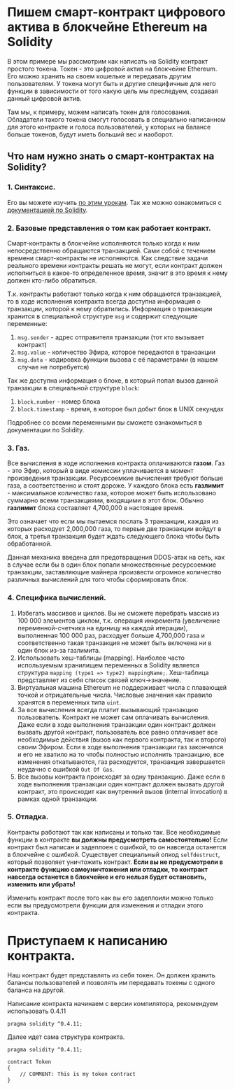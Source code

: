 # Пишем смарт-контракт цифрового актива в блокчейне Ethereum на Solidity

  В этом примере мы рассмотрим как написать на Solidity контракт простого токена. Токен - это цифровой актив на блокчейне Ethereum. Его можно хранить на своем кошельке и передавать другим пользователям. У токена могут быть и другие специфичные для него функции в зависимости от того какую цель мы преследуем, создавая данный цифровой актив.

  Там мы, к примеру, можем написать токен для голосования. Обладатели такого токена смогут голосовать в специально написанном для этого контракте и голоса пользователей, у которых на балансе больше токенов, будут иметь больший вес и наоборот.

## Что нам нужно знать о смарт-контрактах на Solidity?

### 1. Синтаксис.
  Его вы можете изучить [по этим урокам](https://ethereumbuilders.gitbooks.io/guide/content/en/solidity_tutorials.html). Так же можно ознакомиться с [документацией по Solidity](http://solidity.readthedocs.io/en/develop/solidity-by-example.html).

### 2. Базовые представления о том как работает контракт.
  Смарт-контракты в блокчейне исполняются только когда к ним непосредственно обращаются транзакцией. Сами собой с течением времени смарт-контракты не исполняются. Как следствие задачи реального времени контракты решать не могут, если контракт должен исполниться в какое-то определенное время, значит в это время к нему должен кто-либо обратиться.

  Т.к. контракты работают только когда к ним обращаются транзакцией, то в ходе исполнения контракта всегда доступна информация о транзакции, которой к нему обратились.
  Информация о транзакции хранится в специальной структуре `msg` и содержит следующие переменные:

1. `msg.sender` - адрес отправителя транзакции (тот кто вызывает контракт)
2. `msg.value`  - количество Эфира, которое передаются в транзакции
3. `msg.data`   - кодировка функции вызова с её параметрами (в нашем случае не потребуется)

  Так же доступна информация о блоке, в который попал вызов данной транзакции в специальной структуре `block`:

1. `block.number` - номер блока
2. `block.timestamp` - время, в которое был добыт блок в UNIX секундах

Подробнее со всеми переменными вы сможете ознакомиться в документации по Solidity.

### 3. Газ.
  Все вычисления в ходе исполнения контракта оплачиваются **газом**. Газ - это Эфир, который в виде комиссии уплачивается в момент произведения транзакции. Ресурсоемкие вычисления требуют больше газа, а соответственно и стоят дороже. У каждого блока есть **газлимит** - максимальное количество газа, которое может быть использовано суммарно всеми транзакциями, входящими в этот блок. Обычно **газлимит** блока составляет 4,700,000 в настоящее время.

  Это означает что если мы пытаемся послать 3 транзакции, каждая из которых расходует 2,000,000 газа, то первые две транзакции войдут в блок, а третья транзакция будет ждать следующего блока чтобы быть обработанной.
  
  Данная механика введена для предотвращения DDOS-атак на сеть, как в случае если бы в один блок попали множественные ресурсоемкие транзакции, заставляющие майнера произвести огромное количество различных вычислений для того чтобы сформировать блок.
  
### 4. Специфика вычислений.
  1) Избегать массивов и циклов. Вы не сможете перебрать массив из 100 000 элементов циклом, т.к. операция инкремента (увеличение переменной-счетчика на единицу на каждой итерации), выполненная 100 000 раз, расходует больше 4,700,000 газа и соответственно такая транзакция не может быть включена ни в один блок из-за газлимита.
  2) Использовать хеш-таблицы (mapping). Наиболее часто используемым хранилищем переменных в Solidity является структура `mapping (type1 => type2) mappingName;`. Хеш-таблица представляет из себя список связей ключ->значение.
  3) Виртуальная машина Ethereum не поддерживает числа с плавающей точкой и отрицательные числа. Числовые значения как правило хранятся в переменных типа `uint`.
  4) За все вычисления всегда платит вызывающий транзакцию пользователь. Контракт не может сам оплачивать вычисления. Даже если в ходе выполнения транзакции один контракт должен вызвать другой контракт, пользователь все равно оплачивает все необходимые действия (вызов как первого контракта, так и второго) своим Эфиром. Если в ходе выполнения транзакции газ закончился и его не хватило на то чтобы полностью исполнить транзакцию, все изменения откатываются, газ расходуется, транзакция завершается неудачно с ошибкой `Out Of Gas`.
  5) Все вызовы контракта происходят за одну транзакцию.  Даже если в ходе выполнения транзакции один контракт должен вызвать другой контракт, это происходит как внутренний вызов (internal invocation) в рамках одной транзакции.
  
  ### 5. Отладка.
  Контракты работают так как написаны и только так. Все необходимые функции в контракте **вы должны предусмотреть самостоятельно!** Если контракт был написан и задеплоен с ошибкой, то он навсегда останется в блокчейне с ошибкой. Существует специальный опкод `selfdestruct`, который позволяет уничтожить контракт. **Если вы не предусмотрели в контракте функцию самоуничтожения или отладки, то контракт навсегда останется в блокчейне и его нельзя будет остановить, изменить или убрать!**
  
  Изменить контракт после того как вы его задеплоили можно только если вы предусмотрели функции для изменения и отладки этого контракта.
  
  
 # Приступаем к написанию контракта.
 
 Наш контракт будет представлять из себя токен. Он должен хранить балансы пользователей и позволять им передавать токены с одного баланса на другой.
 
 Написание контракта начинаем с версии компилятора, рекомендуем использовать 0.4.11

```
pragma solidity ^0.4.11;
```

Далее идет сама структура контракта.

```
pragma solidity ^0.4.11;

contract Token
{
    // COMMENT: This is my token contract
}
```
